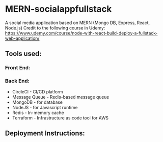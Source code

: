 # MERN-socialappfullstack
A social media application based on MERN (Mongo DB, Express, React, Node.js)
Credit to the following course in Udemy: https://www.udemy.com/course/node-with-react-build-deploy-a-fullstack-web-application/

## Tools used:
### Front End:
### Back End:
<ul>
<li> CircleCI      - CI/CD platform </li>
<li> Message Queue - Redis-based message queue </li>
<li> MongoDB       - for database </li>
<li> NodeJS        - for Javascript runtime </li>
<li> Redis         - In-memory cache </li>
<li> Terraform     - Infrastructure as code tool for AWS </li>
</ul>

## Deployment Instructions:
